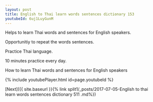 ```yaml
---
layout: post
title: English to Thai learn words sentences dictionary 153 
youtubeId: 6uj1LuyGunM
---
```

 
 
Helps to learn Thai words and sentences for English speakers.

Opportunitiy to repeat the words sentences. 

Practice Thai language. 
 
10 minutes practice every day. 
 
How to learn Thai words and sentences for English speakers 
 
{% include youtubePlayer.html id=page.youtubeId %}
 
 
[Next]({{ site.baseurl }}{% link  split1/_posts/2017-07-05-English to thai learn words sentences dictionary 511 .md%})
 
